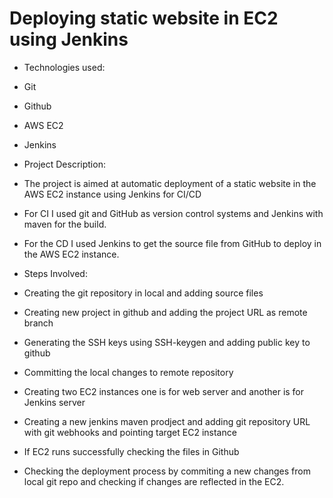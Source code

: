 # Deploying static website in EC2 using Jenkins 

*   Technologies used:
  *    Git
  *    Github
   *   AWS EC2
   *   Jenkins

*   Project Description:
   *   The project is aimed at automatic deployment of a static website in the AWS EC2 instance using Jenkins for CI/CD  
   *   For CI I used git and GitHub as version control systems and Jenkins with maven for the build.  
   *   For the CD I used Jenkins to get the source file from GitHub to deploy in the AWS EC2 instance.
 
*   Steps Involved:
   *   Creating the git repository in local and adding source files
   *   Creating new project in github and adding the project URL as remote branch
   *   Generating the SSH keys using SSH-keygen and adding public key to github
   *   Committing the local changes to remote repository
   *   Creating two EC2 instances one is for web server and another is for Jenkins server
   *   Creating a new jenkins maven prodject and adding git repository URL with git webhooks and pointing target EC2 instance
   *   If EC2 runs successfully checking the files in Github 
   *   Checking the deployment process by commiting a new changes from local git repo and checking if changes are reflected in the EC2.
  
  	

